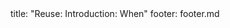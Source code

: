 <frontmatter>
title: "Reuse: Introduction: When"
footer: footer.md
</frontmatter>

<include src="navbar.md" boilerplate />

<include src="unit-inPage-asFlat.md" boilerplate />